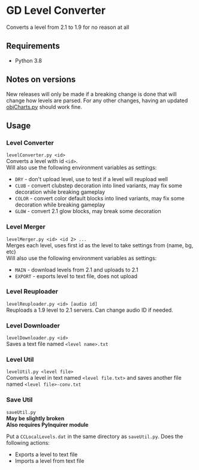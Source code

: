 # GD Level Converter

Converts a level from 2.1 to 1.9 for no reason at all

## Requirements

* Python 3.8

## Notes on versions

New releases will only be made if a breaking change is done that will change how levels are parsed. For any other changes, having an updated [objCharts.py](https://raw.githubusercontent.com/zmxhawrhbg/gd-level-converter/master/objCharts.py) should work fine.

## Usage

### Level Converter

`levelConverter.py <id>`  
Converts a level with id `<id>`.  
Will also use the following environment variables as settings:

* `DRY` - don't upload level, use to test if a level will reupload well
* `CLUB` - convert clubstep decoration into lined variants, may fix some decoration while breaking gameplay
* `COLOR` - convert color default blocks into lined variants, may fix some decoration while breaking gameplay
* `GLOW` - convert 2.1 glow blocks, may break some decoration

### Level Merger

`levelMerger.py <id> <id 2> ...`  
Merges each level, uses first id as the level to take settings from (name, bg, etc)  
Will also use the following environment variables as settings:

* `MAIN` - download levels from 2.1 and uploads to 2.1
* `EXPORT` - exports level to text file, does not upload

### Level Reuploader

`levelReuploader.py <id> [audio id]`  
Reuploads a 1.9 level to 2.1 servers. Can change audio ID if needed.

### Level Downloader

`levelDownloader.py <id>`  
Saves a text file named `<level name>.txt`

### Level Util

`levelUtil.py <level file>`  
Converts a level in text named `<level file.txt>` and saves another file named `<level file>-conv.txt`

### Save Util

`saveUtil.py`  
**May be slightly broken**  
**Also requires PyInquirer module**

Put a `CCLocalLevels.dat` in the same directory as `saveUtil.py`.
Does the following actions:

* Exports a level to text file
* Imports a level from text file
